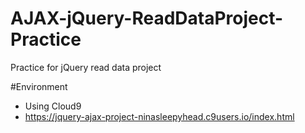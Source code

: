 # AJAX-jQuery-ReadDataProject-Practice
Practice for jQuery read data project

#Environment
- Using Cloud9
- https://jquery-ajax-project-ninasleepyhead.c9users.io/index.html
